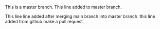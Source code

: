 
This is a master branch.
This line added to master branch.

This line line added after merging main branch into master branch.
this line added from github
make a pull request
